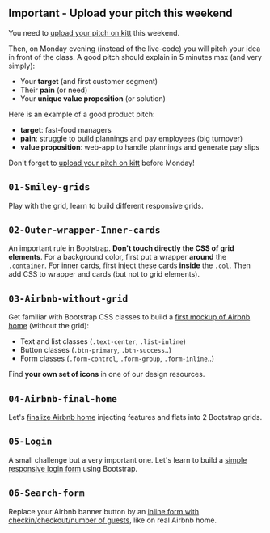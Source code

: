 ## Important - Upload your pitch this weekend

You need to [upload your pitch on kitt](http://kitt.lewagon.org/camps/<user.batch_slug>/products/pitches) this weekend.

Then, on Monday evening (instead of the live-code) you will pitch your idea in front of the class. A good pitch should explain in 5 minutes max (and very simply):

- Your **target** (and first customer segment)
- Their **pain** (or need)
- Your **unique value proposition** (or solution)

Here is an example of a good product pitch:

- **target**: fast-food managers
- **pain**: struggle to build plannings and pay employees (big turnover)
- **value proposition**: web-app to handle plannings and generate pay slips

Don't forget to [upload your pitch on kitt](http://kitt.lewagon.org/camps/<user.batch_slug>/products/pitches) before Monday!

## `01-Smiley-grids`

Play with the grid, learn to build different responsive grids.

## `02-Outer-wrapper-Inner-cards`

An important rule in Bootstrap. **Don't touch directly the CSS of grid elements**. For a background color, first put a wrapper **around** the `.container`. For inner cards, first inject these cards **inside** the `.col`. Then add CSS to wrapper and cards (but not to grid elements).

## `03-Airbnb-without-grid`

Get familiar with Bootstrap CSS classes to build a [first mockup of Airbnb home](http://lewagon.github.io/bootstrap-challenges/08-Final-airbnb-home-without-grid/) (without the grid):

- Text and list classes (`.text-center`, `.list-inline`)
- Button classes (`.btn-primary`, `.btn-success`..)
- Form classes (`.form-control`, `.form-group`, `.form-inline`..)

Find **your own set of icons** in one of our design resources.

## `04-Airbnb-final-home`

Let's [finalize Airbnb home](http://lewagon.github.io/bootstrap-challenges/09-Final-airbnb-home/index.html) injecting features and flats into 2 Bootstrap grids.

## `05-Login`

A small challenge but a very important one. Let's learn to build a [simple responsive login form](http://lewagon.github.io/bootstrap-challenges/10-Login/login.html) using Bootstrap.

## `06-Search-form`

Replace your Airbnb banner button by an [inline form with checkin/checkout/number of guests](http://lewagon.github.io/bootstrap-challenges/11-Airbnb-search-form/), like on real Airbnb home.
